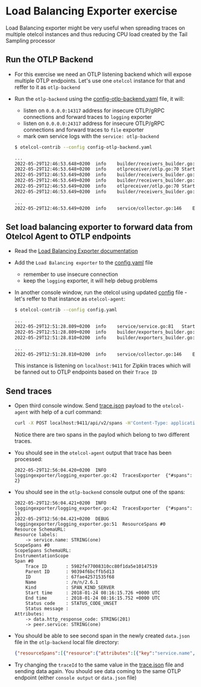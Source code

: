 # Load Balancing Exporter exercise

Load Balancing exporter might be very useful when spreading traces on multiple otelcol instances and thus reducing CPU load created by the Tail Sampling processor

## Run the OTLP Backend

* For this exercise we need an OTLP listening backend which will expose multiple OTLP endpoints. Let's use one `otelcol` instance for that and reffer to it as `otlp-backend`

* Run the `otlp-backend` using the [config-otlp-backend.yaml](./config-otlp-backend.yaml) file, it will:
  * listen on `0.0.0.0:14317` address for insecure OTLP/gRPC connections and forward traces to `logging` exporter
  * listen on `0.0.0.0:24317` address for insecure OTLP/gRPC connections and forward traces to `file` exporter
  * mark own service logs with the `service: otlp-backend`

  ```bash
  $ otelcol-contrib --config config-otlp-backend.yaml
  
  ...
  2022-05-29T12:46:53.648+0200	info	builder/receivers_builder.go:68	Receiver is starting...	{"service": "otlp-backend", "kind": "receiver", "name": "otlp/1"}
  2022-05-29T12:46:53.648+0200	info	otlpreceiver/otlp.go:70	Starting GRPC server on endpoint 0.0.0.0:14317	{"service": "otlp-backend", "kind": "receiver", "name": "otlp/1"}
  2022-05-29T12:46:53.649+0200	info	builder/receivers_builder.go:73	Receiver started.	{"service": "otlp-backend", "kind": "receiver", "name": "otlp/1"}
  2022-05-29T12:46:53.649+0200	info	builder/receivers_builder.go:68	Receiver is starting...	{"service": "otlp-backend", "kind": "receiver", "name": "otlp/2"}
  2022-05-29T12:46:53.649+0200	info	otlpreceiver/otlp.go:70	Starting GRPC server on endpoint 0.0.0.0:24317	{"service": "otlp-backend", "kind": "receiver", "name": "otlp/2"}
  2022-05-29T12:46:53.649+0200	info	builder/receivers_builder.go:73	Receiver started.	{"service": "otlp-backend", "kind": "receiver", "name": "otlp/2"}
  
  ...
  2022-05-29T12:46:53.649+0200	info	service/collector.go:146	Everything is ready. Begin running and processing data.	{"service": "otlp-backend"}
  ```

## Set load balancing exporter to forward data from Otelcol Agent to OTLP endpoints

* Read the [Load Balancing Exporter documentation](https://github.com/open-telemetry/opentelemetry-collector-contrib/tree/v0.51.0/exporter/loadbalancingexporter)

* Add the `Load Balancing exporter` to the [config.yaml](./config.yaml) file
  * remember to use insecure connection
  * keep the `logging` exporter, it will help debug problems

* In another console window, run the otelcol using updated [config](config.yaml) file - let's reffer to that instance as `otelcol-agent`:

  ```bash
  $ otelcol-contrib --config config.yaml
  
  ...
  2022-05-29T12:51:28.809+0200	info	service/service.go:81	Starting exporters...	{"service": "load-balancer"}
  2022-05-29T12:51:28.809+0200	info	builder/exporters_builder.go:40	Exporter is starting...	{"service": "load-balancer", "kind": "exporter", "name": "loadbalancing"}
  2022-05-29T12:51:28.810+0200	info	builder/exporters_builder.go:48	Exporter started.	{"service": "load-balancer", "kind": "exporter", "name": "loadbalancing"}
  
  ...
  2022-05-29T12:51:28.810+0200	info	service/collector.go:146	Everything is ready. Begin running and processing data.	{"service": "load-balancer"}
  ```

  This instance is listening on `localhost:9411` for Zipkin traces which will be fanned out to OTLP endpoints based on their `Trace ID`

## Send traces

* Open third console window. Send [trace.json](./trace.json) payload to the `otelcol-agent` with help of a curl command:

  ```bash
  curl -X POST localhost:9411/api/v2/spans -H'Content-Type: application/json' -d @trace.json
  ```

  Notice there are two spans in the paylod which belong to two different traces.

* You should see in the `otelcol-agent` output that trace has been processed:

  ```text
  2022-05-29T12:56:04.420+0200	INFO	loggingexporter/logging_exporter.go:42	TracesExporter	{"#spans": 2}
  ```

* You should see in the `otlp-backend` console output one of the spans:

  ```text
  2022-05-29T12:56:04.421+0200	INFO	loggingexporter/logging_exporter.go:42	TracesExporter	{"#spans": 1}
  2022-05-29T12:56:04.421+0200	DEBUG	loggingexporter/logging_exporter.go:51	ResourceSpans #0
  Resource SchemaURL:
  Resource labels:
      -> service.name: STRING(one)
  ScopeSpans #0
  ScopeSpans SchemaURL:
  InstrumentationScope
  Span #0
      Trace ID       : 5982fe77008310cc80f1da5e10147519
      Parent ID      : 90394f6bcffb5d13
      ID             : 67fae42571535f68
      Name           : /m/n/2.6.1
      Kind           : SPAN_KIND_SERVER
      Start time     : 2018-01-24 08:16:15.726 +0000 UTC
      End time       : 2018-01-24 08:16:15.752 +0000 UTC
      Status code    : STATUS_CODE_UNSET
      Status message :
  Attributes:
      -> data.http_response_code: STRING(201)
      -> peer.service: STRING(one)
  ```

* You should be able to see second span in the newly created `data.json` file in the `otlp-backend` local file directory:

  ```json
  {"resourceSpans":[{"resource":{"attributes":[{"key":"service.name","value":{"stringValue":"two"}}]},"scopeSpans":[{"scope":{},"spans":[{"traceId":"5982fe77008310cc80f1da5e10abf510","spanId":"67fae42571535f60","parentSpanId":"90394f6bcffb5d10","name":"/m/n/2.6.1","kind":"SPAN_KIND_SERVER","startTimeUnixNano":"1516781775726001000","endTimeUnixNano":"1516781775752001000","attributes":[{"key":"data.http_response_code","value":{"stringValue":"400"}},{"key":"peer.service","value":{"stringValue":"two"}}],"status":{}}]}]}]}
  ```

* Try changing the `traceId` to the same value in the [trace.json](./trace.json) file and sending data again. You should see data coming to the same OTLP endpoint (either `console output` or `data.json` file)
